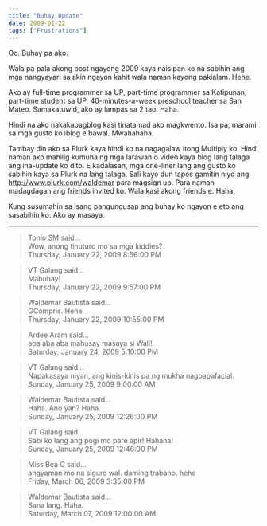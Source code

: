 ```yaml
---
title: "Buhay Update"
date: 2009-01-22
tags: ["Frustrations"]
---
```


Oo. Buhay pa ako.

Wala pa pala akong post ngayong 2009 kaya naisipan ko na sabihin ang mga nangyayari sa akin ngayon kahit wala naman kayong pakialam. Hehe.

Ako ay full-time programmer sa UP, part-time programmer sa Katipunan, part-time student sa UP, 40-minutes-a-week preschool teacher sa San Mateo. Samakatuwid, ako ay lampas sa 2 tao. Haha.

Hindi na ako nakakapagblog kasi tinatamad ako magkwento. Isa pa, marami sa mga gusto ko iblog e bawal. Mwahahaha.

Tambay din ako sa Plurk kaya hindi ko na nagagalaw itong Multiply ko. Hindi naman ako mahilig kumuha ng mga larawan o video kaya blog lang talaga ang ina-update ko dito. E kadalasan, mga one-liner lang ang gusto ko sabihin kaya sa Plurk na lang talaga. Sali kayo dun tapos gamitin niyo ang http://www.plurk.com/waldemar para magsign up. Para naman madagdagan ang friends invited ko. Wala kasi akong friends e. Haha.

Kung susumahin sa isang pangungusap ang buhay ko ngayon e eto ang sasabihin ko: Ako ay masaya.

---

> Tonio SM said...  
> Wow, anong tinuturo mo sa mga kiddies?  
> Thursday, January 22, 2009 8:56:00 PM 

> VT Galang said...  
> Mabuhay!  
> Thursday, January 22, 2009 9:57:00 PM 

> Waldemar Bautista said...  
> GCompris. Hehe.  
> Thursday, January 22, 2009 10:55:00 PM 

> Ardee Aram said...  
> aba aba aba mahusay masaya si Wali!  
> Saturday, January 24, 2009 5:10:00 PM 

> VT Galang said...  
> Napakasaya niyan, ang kinis-kinis pa ng mukha nagpapafacial.  
> Sunday, January 25, 2009 9:00:00 AM 

> Waldemar Bautista said...  
> Haha. Ano yan? Haha.  
> Sunday, January 25, 2009 12:26:00 PM 

> VT Galang said...  
> Sabi ko lang ang pogi mo pare apir! Hahaha!  
> Sunday, January 25, 2009 12:46:00 PM 

> Miss Bea C said...  
> angyaman mo na siguro wal. daming trabaho. hehe  
> Friday, March 06, 2009 3:35:00 PM 

> Waldemar Bautista said...  
> Sana lang. Haha.  
> Saturday, March 07, 2009 12:00:00 AM 